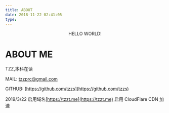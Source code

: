 ```yaml
---
title: ABOUT
date: 2018-11-22 02:41:05
type: 
---
```



<center>HELLO WORLD!</center>

# ABOUT ME
TZZ,本科在读

MAIL: [tzzprc@gmail.com](mailto:tzzprc@gmail.com)

GITHUB: [https://github.com/tzzs](https://github.com/tzzs)



2019/3/22 启用域名[https://tzzt.me](https://tzzt.me) 启用 CloudFlare CDN 加速
